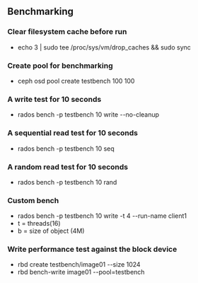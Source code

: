 ## Benchmarking
### Clear filesystem cache before run
- echo 3 | sudo tee /proc/sys/vm/drop_caches && sudo sync
### Create pool for benchmarking
- ceph osd pool create testbench 100 100
### A write test for 10 seconds
- rados bench -p testbench 10 write --no-cleanup
### A sequential read test for 10 seconds
- rados bench -p testbench 10 seq
### A random read test for 10 seconds
- rados bench -p testbench 10 rand
### Custom bench
- rados bench -p testbench 10 write -t 4 --run-name client1
- t = threads(16)
- b = size of object (4M)
### Write performance test against the block device
- rbd create testbench/image01 --size 1024
- rbd bench-write image01 --pool=testbench



